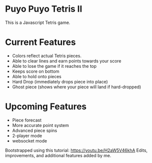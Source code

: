 # Puyo Puyo Tetris II
This is a Javascript Tetris game.

# Current Features
- Colors reflect actual Tetris pieces.
- Able to clear lines and earn points towards your score
- Able to lose the game if it reaches the top
- Keeps score on bottom
- Able to hold onto pieces
- Hard Drop (immediately drops piece into place)
- Ghost piece (shows where your piece will land if hard-dropped)

# Upcoming Features
- Piece forecast
- More accurate point system
- Advanced piece spins
- 2-player mode
- websocket mode

Bootstrapped using this tutorial: https://youtu.be/H2aW5V46khA
Edits, improvements, and additional features added by me.
